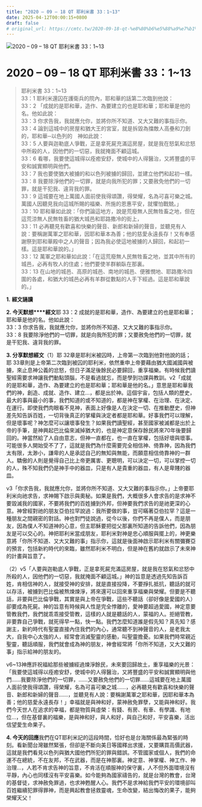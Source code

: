 ```yaml
---
title: "2020 – 09 – 18 QT 耶利米書 33：1~13"
date: 2025-04-12T00:00:15+0800
draft: false
# original_url: https://cmtc.tw/2020-09-18-qt-%e8%80%b6%e5%88%a9%e7%b1%b3%e6%9b%b8-33%ef%bc%9a113
---
```


![2020 – 09 – 18 QT 耶利米書 33：1\~13](/images/qt.jpg   "2020 – 09 – 18 QT 耶利米書 33：1\~13")

# 2020 – 09 – 18 QT 耶利米書 33：1\~13

> 耶利米書 33：1\~13  
> 33：1 耶利米還囚在護衛兵的院內，耶和華的話第二次臨到他說：  
> 33：2 「成就的是耶和華，造作、為要建立的也是耶和華；耶和華是他的名。他如此說：  
> 33：3 你求告我，我就應允你，並將你所不知道、又大又難的事指示你。  
> 33：4 論到這城中的房屋和猶大王的宮室，就是拆毀為擋敵人高壘和刀劍的，耶和華─以色列的　神如此說：  
> 33：5 人要與迦勒底人爭戰，正是拿死屍充滿這房屋，就是我在怒氣和忿怒中所殺的人，因他們的一切惡，我就掩面不顧這城。  
> 33：6 看哪，我要使這城得以痊癒安舒，使城中的人得醫治，又將豐盛的平安和誠實顯明與他們。  
> 33：7 我也要使猶大被擄的和以色列被擄的歸回，並建立他們和起初一樣。  
> 33：8 我要除淨他們的一切罪，就是向我所犯的罪；又要赦免他們的一切罪，就是干犯我、違背我的罪。  
> 33：9 這城要在地上萬國人面前使我得頌讚，得榮耀，名為可喜可樂之城。萬國人因聽見我向這城所賜的福樂、所施的恩惠平安，就懼怕戰兢。」  
> 33：10 耶和華如此說：「你們論這地方，說是荒廢無人民無牲畜之地，但在這荒涼無人民無牲畜的猶大城邑和耶路撒冷的街上，  
> 33：11 必再聽見有歡喜和快樂的聲音、新郎和新婦的聲音，並聽見有人說：要稱謝萬軍之耶和華，因耶和華本為善；他的慈愛永遠長存！又有奉感謝祭到耶和華殿中之人的聲音；因為我必使這地被擄的人歸回，和起初一樣。這是耶和華說的。」  
> 33：12 萬軍之耶和華如此說：「在這荒廢無人民無牲畜之地，並其中所有的城邑，必再有牧人的住處；他們要使羊群躺臥在那裏。  
> 33：13 在山地的城邑、高原的城邑、南地的城邑、便雅憫地、耶路撒冷四圍的各處，和猶大的城邑必再有羊群從數點的人手下經過。這是耶和華說的。」

**1.** **經文誦讀**

**2. 今天默想****經文**耶 33：2 成就的是耶和華，造作、為要建立的也是耶和華；耶和華是他的名。他如此說：  
33：3 你求告我，我就應允你，並將你所不知道、又大又難的事指示你。  
33：8 我要除淨他們的一切罪，就是向我所犯的罪；又要赦免他們的一切罪，就是干犯我、違背我的罪。

**3. 分享默想經文**（1）耶 32章是耶利米被囚時，上帝第一次臨到他對他說的話；耶 33章則是上帝第二次臨到被囚的耶利米，依然重申上帝要藉由猶大國滅國與被擄，來止息神公義的忿怒，但日子滿足後餘民必要歸回，重享福樂。有時候我們讀聖經需要求神讓我們動點頭腦，不是看過就忘，而是學到功課與教訓。v2「成就的是耶和華，造作、為要建立的也是耶和華；耶和華是他的名。」意思是耶和華我們的神，創造、成就、造作、建立…，都是出於神。這個宇宙，包括人類的歷史，最大的事與最小的事，我們知道的或不知道的，都是神在掌權、在治理、在決定、在運行。即使我們肉眼看不見神，表面上好像是人在決定一切、在推動歷史，但神差先知告訴百姓，一切背後真正的掌權與決定者都是耶和華。好事我們可以理解，但是壞事呢？神怎麼可以讓壞事發生？如果我們讀聖經，甚至國家被滅都是出於上帝的手筆，是神興起巴比倫來滅掉猶大的，也是神定意保存餘民將來70年後要歸回的。神當然給了人自由意志，但神一直都在，也一直在掌權，包括好壞與壞事。可能很多人開始受不了了，這就是我們為什麼需要完全相信神、倚靠神，因為我們太有限，太渺小，謙卑的人是承認自己的無知與無能，而願意相信倚靠神的一群人。驕傲的人則是覺得自己比上帝更厲害、更聰明，可以決定一切，可以掌控一切的人，殊不知我們仍是神手中的器皿，只是有人是貴重的器皿，有人是卑賤的器皿。

v3「你求告我，我就應允你，並將你所不知道、又大又難的事指示你。」上帝要耶利米向祂求告，求神賜下啟示與奧秘。如果是我們，大概很多人會求告的是求神不要毀滅我的國家，不要將我們的百姓擄到外邦，但神要我們求告的是祂更深的心意。神曾經對祂的朋友亞伯拉罕說過：我所要做的事，豈可瞞著亞伯拉罕？這是一種朋友之間親密的對話。神也對門徒說過，從今以後，你們不再是僕人，而是朋友，因為僕人不知道神的心意，但主耶穌要把從父那裏所知道的告訴他們，因為朋友是可以交心的。神把耶利米當成朋友，耶利米對神是忠心順服與擺上的，神更樂意將「你所不知道、又大又難的事」指示你，這就是後面神啟示耶利米有關彌賽亞的預言，包括新約時代的來臨，雖然耶利米不明白，但是神在舊約就啟示了未來神的計畫與旨意了。

（2）v5「人要與迦勒底人爭戰，正是拿死屍充滿這房屋，就是我在怒氣和忿怒中所殺的人，因他們的一切惡，我就掩面不顧這城。」神的旨意是透過先知告訴百姓，肯相信神的人，就接受神的安排，就是直接投降，不要掙扎抵抗，聽話的就可以存活，被擄到巴比倫被熬煉煉淨，將來還可以回來重享福樂與榮耀。但要是不聽話，非要與巴比倫爭戰，其實是與上帝在爭戰，這些不聽話（卻好像是愛國的人）卻要成為死屍。神的旨意有時候與人性是完全悖離的，愛神要超過愛國，神定意要管教我們，我們就乖乖接受管教，這樣的人就是聽話的人，蒙福的人。拒絕管教，非要靠自己爭戰，就死得早一點，快一點。我們怎麼知道誰是假先知？真先知？感謝主，新約時代有聖靈直接內住我們的內心，通常聽不到神聲音的人，是老我太大，自我中心太強的人，經常會消滅聖靈的感動，叫聖靈擔憂。如果我們時常親近聖靈，聽話順服，我們就會成為神的朋友，神會經常將「你所不知道，又大又難的事」指示給神的朋友的。

v6\~13神應許祝福給那些被擄經過煉淨餘民，未來要回歸故土，重享福樂的光景：「我要使這城得以痊癒安舒，使城中的人得醫治，又將豐盛的平安和誠實顯明與他們……我要除淨他們的一切罪，……又要赦免他們的一切罪……這城要在地上萬國人面前使我得頌讚，得榮耀，名為可喜可樂之城……，必再聽見有歡喜和快樂的聲音、新郎和新婦的聲音……，並聽見有人說：要稱謝萬軍之耶和華，因耶和華本為善；他的慈愛永遠長存！」幸福就是與神和好，蒙神赦免罪孽，又能與神和好。我們今天世人在追求的幸福，都是物質與虛榮：有錢、有房、有車、有學識、有地位…，但在基督裏的福樂，是與神和好，與人和好，與自己和好，平安喜樂，活出信望愛生命果子。

**4. 今天的回應**我們在QT耶利米記的這段時間，恰好也是台海關係最為緊張的時刻。看新聞台灣雖然緊張，但卻是不斷向美日等國釋出求援，又要購買高價武器，這就是我們看見以色列與猶大國他們所犯的罪與錯誤。不管國家或個人，我們的命運不在總統，不在友邦，不在武器，而是在神那裏。神定意、神掌權、神工作、神治理…，人若不肯求告神的旨意，不肯活在順服神的保守裏，人不但外面環境沒有平靜，內心也同樣沒有平安喜樂。如今能夠為國家禱告的，就是台灣的教會，台灣的基督徒，求神赦免罪過，也求神甦醒人心。我們不是求神給我們平安的環境卻叫百姓繼續犯罪得罪神，而是興起教會拯救靈魂，生命改變，結出悔改的果子，能夠榮耀天父！